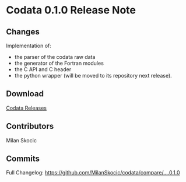 # Codata 0.1.0 Release Note

## Changes

Implementation of:

* the parser of the codata raw data
* the generator of the Fortran modules
* the C API and C header
* the python wrapper (will be moved to its repository next release).

## Download

[Codata Releases](https://github.com/MilanSkocic/codata/releases)

## Contributors

Milan Skocic


## Commits

Full Changelog: https://github.com/MilanSkocic/codata/compare/....0.1.0 
